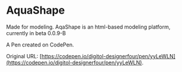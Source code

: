# AquaShape

Made for modeling.
AqaShape is an html-based modeling platform, currently in beta 0.0.9-B

A Pen created on CodePen.

Original URL: [https://codepen.io/digitol-designerfour/pen/yyLeWLN](https://codepen.io/digitol-designerfour/pen/yyLeWLN).

